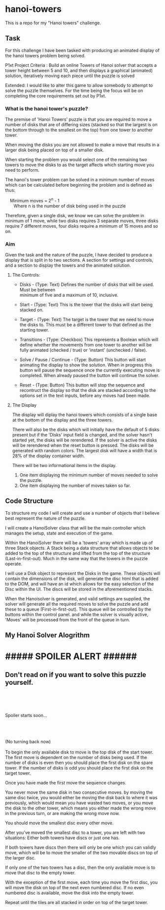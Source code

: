 # hanoi-towers

This is a repo for my "Hanoi towers" challenge.

## Task
For this challenge I have been tasked with producing an animated display of
the hanoi towers problem being solved.

P1xt Project Criteria : Build an online Towers of Hanoi solver that accepts a tower height between 5 and 10, and then displays a graphical (animated) solution, iteratively moving each piece until the puzzle is solved

Extended: I would like to alter this game to allow somebody to attempt to solve the puzzle themselves. For the time being the focus will be on completing the core requirements set out by P1xt.

### What is the hanoi tower's puzzle?

The premise of 'Hanoi Towers' puzzle is that you are required to move a number 
of disks that are of differing sizes (stacked so that the largest is on the 
bottom through to the smallest on the top) from one tower to another tower. 

When moving the disks you are not allowed to make a move that results in a 
larger disk being placed on top of a smaller disk.

When starting the problem you would select one of the remaining two 
towers to move the disks to as the target affects which starting move you need 
to perform.

The hanoi's tower problem can be solved in a minimum number of moves which can 
be calculated before beginning the problem and is defined as thus:

&nbsp;&nbsp;&nbsp;&nbsp;Minimum moves = 2<sup>n</sup> - 1<br>
&nbsp;&nbsp;&nbsp;&nbsp;&nbsp;&nbsp;&nbsp;Where n is the number of disk being used in the puzzle

Therefore, given a single disk, we know we can solve the problem in minimum 
of 1 move, while two disks requires 3 separate moves, three disks require 7 
different moves, four disks require a minimum of 15 moves and so on.

### Aim

Given the task and the nature of the puzzle, I have decided to produce a 
display that is split in to two sections. A section for settings and controls, and a section to display the towers and the animated solution.

1. The Controls:
    - Disks - (Type: Text) Defines the number of disks that will be used. Must be between  
      minimum of five and a maximum of 10, inclusive.
    - Start - (Type: Text) This is the tower that the disks will start being stacked on.
    - Target - (Type: Text) The target is the tower that we need to move the 
      disks to. This must be a different tower to that defined as the starting tower.
    
    - Transitions - (Type: Checkbox) This represents a Boolean which will 
    define whether the movements from one tower to another will be fully 
    animated (checked / true) or 'instant' (unchecked / false).

    - Solve / Pause / Continue - (Type: Button) This button will start animating the display to
    show the solution. When in progress this button will pause the sequence once the currently executing move is completed. When already paused the button will continue the solver.

    - Reset - (Type: Button) This button will stop the sequence and recontruct the display so that the disk are stacked according to the options set in the text inputs, before any moves had been made.

2. The Display
  
    The display will diplay the hanoi towers which consists of a single base at the bottom of the display and the three towers.

    There will also be the disks which will initially have the default of 5
    disks present but if the 'Disks' input field is changed, and the solver
    hasn't started yet, the disks will be rerendered. If the solver is active the disks will be rerendered when the reset button is pressed.
    The disks will be generated with random colors. The largest disk will have a width that is 28% of the display container width.

    There will be two informational items in the display. 
      1. One item displaying the minimum number of moves needed to solve the puzzle.
      2. One item displaying the number of moves taken so far.

## Code Structure

To structure my code I will create and use a number of objects that I believe
best represent the nature of the puzzle. 

I will create a HanoiSolver class that will be the main controller which manages the setup, state and execution of the game. 

Within the HanoiSolver there will be a 'towers' array which is made up of three Stack objects. A Stack being a data structure that allows objects to be added to the top of the structure and lifted from the top of the structure (Last-in-first-out). Much in the same way that the towers in the puzzle operate.

I will use a Disk object to represent the Disks in the game. These objects will
contain the dimensions of the disk, will generate the disc html that is added to the DOM, and will have an id which allows for the easy selection of the Disc within the UI. The discs will be stored in the aforementioned stacks.

When the Hanoisolver is generated, and valid settings are supplied, the solver will generate all the required moves to solve the puzzle and add these to a queue (First-in-first-out). This queue will be controlled by the buttons within the control panel. and while the solver is visually active, 'Moves' will be processed from the front of the queue in turn. 

## My Hanoi Solver Alogrithm
# \##### SPOILER ALERT \###### 
## Don't read on if you want to solve this puzzle yourself.
<br>
<br>
<br>
<br>Spoiler starts soon...
<br>
<br>
<br>
<br>
<br>(No turning back now)
<br>
<br>
To begin the only available disk to move is the top disk of the start tower.
The first move is dependent on the number of disks being used. 
If the number of disks is even then you should place the first disk on the 
spare tower. If the number of disks is odd you should place the first disk 
on the target tower.

Once you have made the first move the sequence changes. 

You never move the same disk in two consecutive moves. by moving the same 
disc twice, you would either be moving the disk back to where it was 
previously, which would mean you have wasted two moves, or you move the 
disk to the other tower, which means you either made the wrong move in the 
previous turn, or are making the wrong move now.

You should move the smallest disc every other move.

After you've moved the smallest disc to a tower, you are left with two situations: Either both towers have discs or just one has.

If both towers have discs then there will only be one which you can validly move, which will be to move the smaller of the two movable discs on top of the larger disc.

If only one of the two towers has a disc, then the only available move is to move that disc to the empty tower.

With the exception of the first move, each time you move the first disc, you will move the disk on top of the next even numbered disc. If no even numbered disc is available, move the disk into the empty tower.

Repeat until the tiles are all stacked in order on top of the target tower.